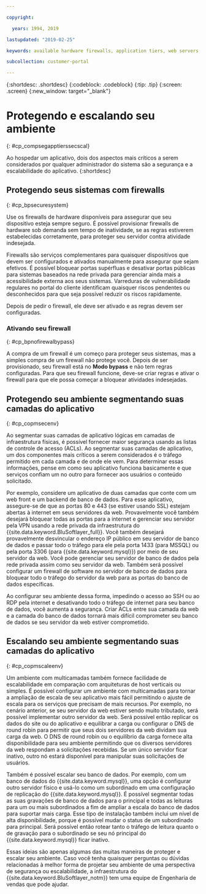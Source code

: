 ```yaml
---

copyright:

  years: 1994, 2019

lastupdated: "2019-02-25"

keywords: available hardware firewalls, application tiers, web servers, securing environment, activating firewall 

subcollection: customer-portal

---
```


{:shortdesc: .shortdesc}
{:codeblock: .codeblock}
{:tip: .tip}
{:screen: .screen}
{:new_window: target="_blank"}

# Protegendo e escalando seu ambiente
{: #cp_compsegapptierssecscal}

Ao hospedar um aplicativo, dois dos aspectos mais críticos a serem considerados por qualquer administrador do sistema são a segurança e a escalabilidade do aplicativo.
{:shortdesc}

## Protegendo seus sistemas com firewalls
{: #cp_bpsecuresystem}

Use os firewalls de hardware disponíveis para assegurar que seu dispositivo esteja sempre seguro. É possível provisionar firewalls de hardware sob demanda sem tempo de inatividade, se as regras estiverem estabelecidas corretamente, para proteger seu servidor contra atividade indesejada.

Firewalls são serviços complementares para quaisquer dispositivos que devem ser configurados e ativados manualmente para assegurar que sejam efetivos. É possível bloquear portas supérfluas e desativar portas públicas para sistemas baseados na rede privada para gerenciar ainda mais a acessibilidade externa aos seus sistemas. Varreduras de vulnerabilidade regulares no portal do cliente identificam quaisquer riscos pendentes ou desconhecidos para que seja possível reduzir os riscos rapidamente.

Depois de pedir o firewall, ele deve ser ativado e as regras devem ser configuradas.

### Ativando seu firewall
{: #cp_bpnofirewalbypass}

A compra de um firewall é um começo para proteger seus sistemas, mas a simples compra de um firewall não protege você. Depois de ser provisionado, seu firewall está no **Modo bypass** e não tem regras configuradas. Para que seu firewall funcione, deve-se criar regras e ativar o firewall para que ele possa começar a bloquear atividades indesejadas.


## Protegendo seu ambiente segmentando suas camadas do aplicativo
{: #cp_copmsecenv}

Ao segmentar suas camadas de aplicativo lógicas em camadas de infraestrutura físicas, é possível fornecer maior segurança usando as listas de controle de acesso (ACLs). Ao segmentar suas camadas de aplicativo, um dos componentes mais críticos a serem considerados é o tráfego permitido em cada camada e de onde ele vem. Para determinar essas informações, pense em como seu aplicativo funciona basicamente e que serviços confiam um no outro para fornecer aos usuários o conteúdo solicitado.

Por exemplo, considere um aplicativo de duas camadas que conte com um web front e um backend de banco de dados. Para esse aplicativo, assegure-se de que as portas 80 e 443 (se estiver usando SSL) estejam abertas à internet em seus servidores da web. Provavelmente você também desejará bloquear todas as portas para a internet e gerenciar seu servidor pela VPN usando a rede privada da infraestrutura do {{site.data.keyword.BluSoftlayer_full}}. Você também desejará provavelmente desvincular o endereço IP público em seu servidor de banco de dados e passar todo o tráfego para ele pela porta 1433 (para MSSQL) ou pela porta 3306 (para {{site.data.keyword.mysql}}) por meio de seu servidor da web. Você pode gerenciar seu servidor de banco de dados pela rede privada assim como seu servidor da web. Também será possível configurar um firewall de software no servidor de banco de dados para bloquear todo o tráfego do servidor da web para as portas do banco de dados específicas.

Ao configurar seu ambiente dessa forma, impedindo o acesso ao SSH ou ao RDP pela internet e desativando todo o tráfego de internet para seu banco de dados, você aumenta a segurança. Criar ACLs entre sua camada da web e a camada do banco de dados tornará mais difícil comprometer seu banco de dados se seu servidor da web estiver comprometido.

## Escalando seu ambiente segmentando suas camadas do aplicativo
{: #cp_copmscaleenv}

Um ambiente com multicamadas também fornece facilidade de escalabilidade em comparação com arquiteturas de host verticais ou simples. É possível configurar um ambiente com multicamadas para tornar a ampliação de escala de seu aplicativo mais fácil permitindo o ajuste de escala para os serviços que precisam de mais recursos. Por exemplo, no cenário anterior, se seu servidor da web estiver sendo muito tributado, será possível implementar outro servidor da web. Será possível então replicar os dados do site ou do aplicativo e equilibrar a carga ou configurar o DNS de round robin para permitir que seus dois servidores da web dividam sua carga da web. O DNS de round robin ou o equilíbrio da carga fornece alta disponibilidade para seu ambiente permitindo que os diversos servidores da web respondam a solicitações recebidas. Se um único servidor ficar inativo, outro nó estará disponível para manipular suas solicitações de usuários.

Também é possível escalar seu banco de dados. Por exemplo, com um banco de dados do {{site.data.keyword.mysql}}, uma opção é configurar outro servidor físico e usá-lo como um subordinado em uma configuração de replicação do {{site.data.keyword.mysql}}. É possível segmentar todas as suas gravações de banco de dados para o principal e todas as leituras para um ou mais subordinados a fim de ampliar a escala do banco de dados para suportar mais carga. Esse tipo de instalação também inclui um nível de alta disponibilidade, porque é possível mudar o status de um subordinado para principal. Será possível então rotear tanto o tráfego de leitura quanto o de gravação para o subordinado se seu nó principal do {{site.data.keyword.mysql}} ficar inativo.

Essas ideias são apenas algumas das muitas maneiras de proteger e escalar seu ambiente. Caso você tenha quaisquer perguntas ou dúvidas relacionadas à melhor forma de projetar seu ambiente de uma perspectiva de segurança ou escalabilidade, a infraestrutura do {{site.data.keyword.BluSoftlayer_notm}} tem uma equipe de Engenharia de vendas que pode ajudar.
